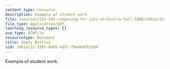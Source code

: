 ```yaml
---
content_type: resource
description: Example of student work.
file: /courses/21m-342-composing-for-jazz-orchestra-fall-2008/1d61ec1233656eb94dfcf9e4642b5304_empty_bottles.pdf
file_type: application/pdf
learning_resource_types: []
ocw_type: OCWFile
resourcetype: Document
title: Empty Bottles
uid: 1d61ec12-3365-6eb9-4dfc-f9e4642b5304
---
```

Example of student work.

